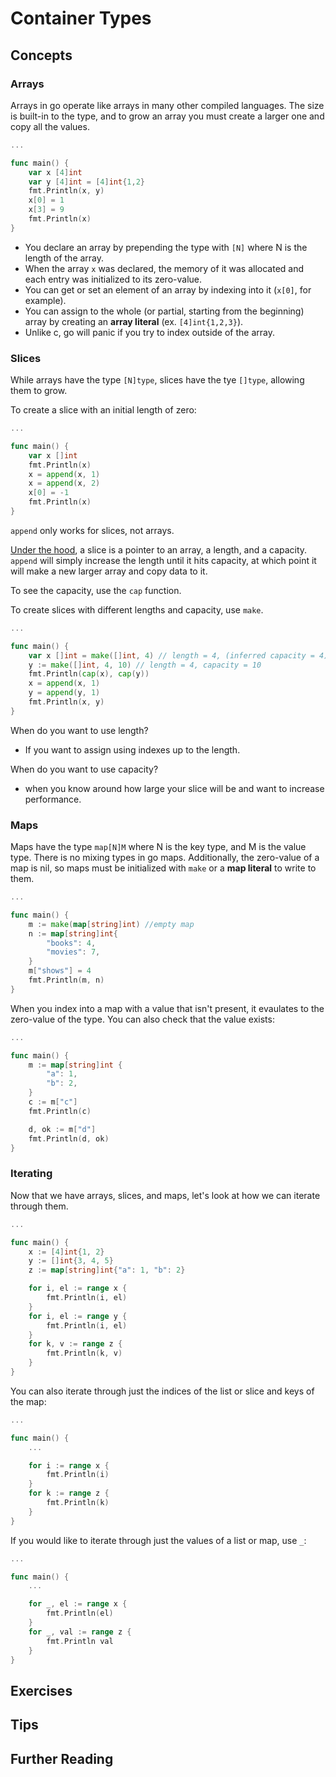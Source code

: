 # Container Types

## Concepts

### Arrays

Arrays in go operate like arrays in many other compiled languages. The size is built-in to the type, and to grow an array you must create a larger one and copy all the values.

```go
...

func main() {
    var x [4]int
    var y [4]int = [4]int{1,2}
    fmt.Println(x, y)
    x[0] = 1
    x[3] = 9
    fmt.Println(x)
}
```

- You declare an array by prepending the type with `[N]` where N is the length of the array.
- When the array `x` was declared, the memory of it was allocated and each entry was initialized to its zero-value.
- You can get or set an element of an array by indexing into it (`x[0]`, for example).
- You can assign to the whole (or partial, starting from the beginning) array by creating an **array literal** (ex. `[4]int{1,2,3}`).
- Unlike c, go will panic if you try to index outside of the array.

### Slices

While arrays have the type `[N]type`, slices have the tye `[]type`, allowing them to grow.

To create a slice with an initial length of zero:
```go
...

func main() {
    var x []int
    fmt.Println(x)
    x = append(x, 1)
    x = append(x, 2)
    x[0] = -1
    fmt.Println(x)
}
```
`append` only works for slices, not arrays.

[Under the hood](https://github.com/golang/go/blob/master/src/runtime/slice.go#L13-L17), a slice is a pointer to an array, a length, and a capacity. `append` will simply increase the length until it hits capacity, at which point it will make a new larger array and copy data to it.

To see the capacity, use the `cap` function.

To create slices with different lengths and capacity, use `make`.
```go
...

func main() {
    var x []int = make([]int, 4) // length = 4, (inferred capacity = 4)
    y := make([]int, 4, 10) // length = 4, capacity = 10
    fmt.Println(cap(x), cap(y))
    x = append(x, 1)
    y = append(y, 1)
    fmt.Println(x, y)
}
```

When do you want to use length?
- If you want to assign using indexes up to the length.

When do you want to use capacity?
- when you know around how large your slice will be and want to increase performance.

### Maps

Maps have the type `map[N]M` where N is the key type, and M is the value type. There is no mixing types in go maps. Additionally, the zero-value of a map is nil, so maps must be initialized with `make` or a **map literal** to write to them.

```go
...

func main() {
    m := make(map[string]int) //empty map
    n := map[string]int{
        "books": 4,
        "movies": 7,
    }
    m["shows"] = 4
    fmt.Println(m, n)
}
```

When you index into a map with a value that isn't present, it evaulates to the zero-value of the type. You can also check that the value exists:

```go
...

func main() {
    m := map[string]int {
        "a": 1,
        "b": 2,
    }
    c := m["c"]
    fmt.Println(c)

    d, ok := m["d"]
    fmt.Println(d, ok)
}
```

### Iterating

Now that we have arrays, slices, and maps, let's look at how we can iterate through them.

```go
...

func main() {
    x := [4]int{1, 2}
    y := []int{3, 4, 5}
    z := map[string]int{"a": 1, "b": 2}

    for i, el := range x {
        fmt.Println(i, el)
    }
    for i, el := range y {
        fmt.Println(i, el)
    }
    for k, v := range z {
        fmt.Println(k, v)
    }
}
```

You can also iterate through just the indices of the list or slice and keys of the map:

```go
...

func main() {
    ...

    for i := range x {
        fmt.Println(i)
    }
    for k := range z {
        fmt.Println(k)
    }
}
```

If you would like to iterate through just the values of a list or map, use `_`:
```go
...

func main() {
    ...

    for _, el := range x {
        fmt.Println(el)
    }
    for _, val := range z {
        fmt.Println val
    }
}
```

## Exercises

## Tips

## Further Reading
